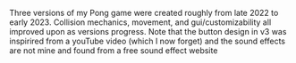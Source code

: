 Three versions of my Pong game were created roughly from late 2022 to early 2023.  Collision mechanics, movement, and gui/customizability all improved upon as versions progress. 
Note that the button design in v3 was inspirired from a youTube video (which I now forget) and the sound effects are not mine and found from a free sound effect website
